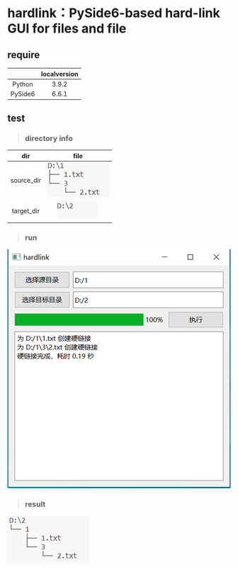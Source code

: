 # hardlink：PySide6-based hard-link GUI for files and file

## require  

||localversion|
|:---:|:---:|
|Python|3.9.2|
|PySide6|6.6.1|

## test
> ### directory info
|dir|file|
|:---:|:---:|
|source_dir|![source_dir](https://github.com/yqhapi/hardlink/blob/main/img/source_dir.PNG)|
|target_dir|![target_dir](https://github.com/yqhapi/hardlink/blob/main/img/target_dir.PNG)|

> ### run
![gui](https://github.com/yqhapi/hardlink/blob/main/img/gui.png)

> ### result
![result](https://github.com/yqhapi/hardlink/blob/main/img/result.PNG)
